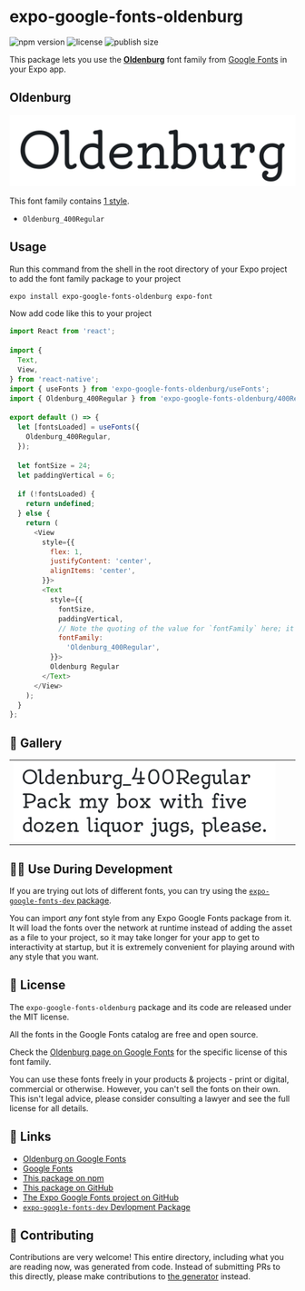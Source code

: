 # expo-google-fonts-oldenburg

![npm version](https://flat.badgen.net/npm/v/expo-google-fonts-oldenburg)
![license](https://flat.badgen.net/github/license/expo/google-fonts)
![publish size](https://flat.badgen.net/packagephobia/install/expo-google-fonts-oldenburg)

This package lets you use the [**Oldenburg**](https://fonts.google.com/specimen/Oldenburg) font family from [Google Fonts](https://fonts.google.com/) in your Expo app.

## Oldenburg

![Oldenburg](./font-family.png)

This font family contains [1 style](#-gallery).

- `Oldenburg_400Regular`

## Usage

Run this command from the shell in the root directory of your Expo project to add the font family package to your project
```sh
expo install expo-google-fonts-oldenburg expo-font
```

Now add code like this to your project
```js
import React from 'react';

import {
  Text,
  View,
} from 'react-native';
import { useFonts } from 'expo-google-fonts-oldenburg/useFonts';
import { Oldenburg_400Regular } from 'expo-google-fonts-oldenburg/400Regular';

export default () => {
  let [fontsLoaded] = useFonts({
    Oldenburg_400Regular,
  });

  let fontSize = 24;
  let paddingVertical = 6;

  if (!fontsLoaded) {
    return undefined;
  } else {
    return (
      <View
        style={{
          flex: 1,
          justifyContent: 'center',
          alignItems: 'center',
        }}>
        <Text
          style={{
            fontSize,
            paddingVertical,
            // Note the quoting of the value for `fontFamily` here; it expects a string!
            fontFamily:
              'Oldenburg_400Regular',
          }}>
          Oldenburg Regular
        </Text>
      </View>
    );
  }
};

```

## 🔡 Gallery


||||
|-|-|-|
|![Oldenburg_400Regular](.//400Regular/Oldenburg_400Regular.ttf.png)||||


## 👩‍💻 Use During Development

If you are trying out lots of different fonts, you can try using the [`expo-google-fonts-dev` package](https://github.com/freeboub/google-fonts/tree/master/font-packages/dev#readme).

You can import *any* font style from any Expo Google Fonts package from it. It will load the fonts
over the network at runtime instead of adding the asset as a file to your project, so it may take longer
for your app to get to interactivity at startup, but it is extremely convenient
for playing around with any style that you want.

## 📖 License

The `expo-google-fonts-oldenburg` package and its code are released under the MIT license.

All the fonts in the Google Fonts catalog are free and open source.

Check the [Oldenburg page on Google Fonts](https://fonts.google.com/specimen/Oldenburg) for the specific license of this font family.

You can use these fonts freely in your products & projects - print or digital, commercial or otherwise. However, you can't sell the fonts on their own. This isn't legal advice, please consider consulting a lawyer and see the full license for all details.

## 🔗 Links

- [Oldenburg on Google Fonts](https://fonts.google.com/specimen/Oldenburg)
- [Google Fonts](https://fonts.google.com/)
- [This package on npm](https://www.npmjs.com/package/expo-google-fonts-oldenburg)
- [This package on GitHub](https://github.com/freeboub/google-fonts/tree/master/font-packages/oldenburg)
- [The Expo Google Fonts project on GitHub](https://github.com/freeboub/google-fonts)
- [`expo-google-fonts-dev` Devlopment Package](https://github.com/freeboub/google-fonts/tree/master/font-packages/dev)

## 🤝 Contributing

Contributions are very welcome! This entire directory, including what you are reading now, was generated from code. Instead of submitting PRs to this directly, please make contributions to [the generator](https://github.com/freeboub/google-fonts/tree/master/packages/generator) instead.
